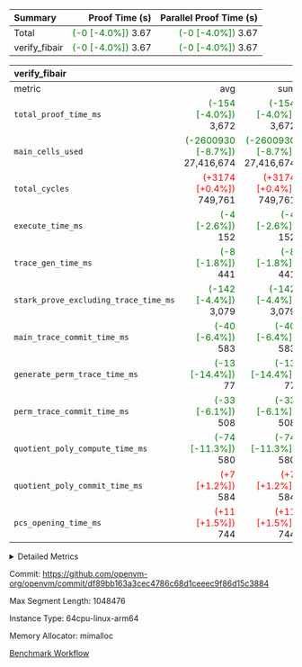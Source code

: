 | Summary | Proof Time (s) | Parallel Proof Time (s) |
|:---|---:|---:|
| Total | <span style='color: green'>(-0 [-4.0%])</span> 3.67 | <span style='color: green'>(-0 [-4.0%])</span> 3.67 |
| verify_fibair | <span style='color: green'>(-0 [-4.0%])</span> 3.67 | <span style='color: green'>(-0 [-4.0%])</span> 3.67 |


| verify_fibair |||||
|:---|---:|---:|---:|---:|
|metric|avg|sum|max|min|
| `total_proof_time_ms ` | <span style='color: green'>(-154 [-4.0%])</span> 3,672 | <span style='color: green'>(-154 [-4.0%])</span> 3,672 | <span style='color: green'>(-154 [-4.0%])</span> 3,672 | <span style='color: green'>(-154 [-4.0%])</span> 3,672 |
| `main_cells_used     ` | <span style='color: green'>(-2600930 [-8.7%])</span> 27,416,674 | <span style='color: green'>(-2600930 [-8.7%])</span> 27,416,674 | <span style='color: green'>(-2600930 [-8.7%])</span> 27,416,674 | <span style='color: green'>(-2600930 [-8.7%])</span> 27,416,674 |
| `total_cycles        ` | <span style='color: red'>(+3174 [+0.4%])</span> 749,761 | <span style='color: red'>(+3174 [+0.4%])</span> 749,761 | <span style='color: red'>(+3174 [+0.4%])</span> 749,761 | <span style='color: red'>(+3174 [+0.4%])</span> 749,761 |
| `execute_time_ms     ` | <span style='color: green'>(-4 [-2.6%])</span> 152 | <span style='color: green'>(-4 [-2.6%])</span> 152 | <span style='color: green'>(-4 [-2.6%])</span> 152 | <span style='color: green'>(-4 [-2.6%])</span> 152 |
| `trace_gen_time_ms   ` | <span style='color: green'>(-8 [-1.8%])</span> 441 | <span style='color: green'>(-8 [-1.8%])</span> 441 | <span style='color: green'>(-8 [-1.8%])</span> 441 | <span style='color: green'>(-8 [-1.8%])</span> 441 |
| `stark_prove_excluding_trace_time_ms` | <span style='color: green'>(-142 [-4.4%])</span> 3,079 | <span style='color: green'>(-142 [-4.4%])</span> 3,079 | <span style='color: green'>(-142 [-4.4%])</span> 3,079 | <span style='color: green'>(-142 [-4.4%])</span> 3,079 |
| `main_trace_commit_time_ms` | <span style='color: green'>(-40 [-6.4%])</span> 583 | <span style='color: green'>(-40 [-6.4%])</span> 583 | <span style='color: green'>(-40 [-6.4%])</span> 583 | <span style='color: green'>(-40 [-6.4%])</span> 583 |
| `generate_perm_trace_time_ms` | <span style='color: green'>(-13 [-14.4%])</span> 77 | <span style='color: green'>(-13 [-14.4%])</span> 77 | <span style='color: green'>(-13 [-14.4%])</span> 77 | <span style='color: green'>(-13 [-14.4%])</span> 77 |
| `perm_trace_commit_time_ms` | <span style='color: green'>(-33 [-6.1%])</span> 508 | <span style='color: green'>(-33 [-6.1%])</span> 508 | <span style='color: green'>(-33 [-6.1%])</span> 508 | <span style='color: green'>(-33 [-6.1%])</span> 508 |
| `quotient_poly_compute_time_ms` | <span style='color: green'>(-74 [-11.3%])</span> 580 | <span style='color: green'>(-74 [-11.3%])</span> 580 | <span style='color: green'>(-74 [-11.3%])</span> 580 | <span style='color: green'>(-74 [-11.3%])</span> 580 |
| `quotient_poly_commit_time_ms` | <span style='color: red'>(+7 [+1.2%])</span> 584 | <span style='color: red'>(+7 [+1.2%])</span> 584 | <span style='color: red'>(+7 [+1.2%])</span> 584 | <span style='color: red'>(+7 [+1.2%])</span> 584 |
| `pcs_opening_time_ms ` | <span style='color: red'>(+11 [+1.5%])</span> 744 | <span style='color: red'>(+11 [+1.5%])</span> 744 | <span style='color: red'>(+11 [+1.5%])</span> 744 | <span style='color: red'>(+11 [+1.5%])</span> 744 |



<details>
<summary>Detailed Metrics</summary>

|  | verify_program_compile_ms | total_cells | stark_prove_excluding_trace_time_ms | quotient_poly_compute_time_ms | quotient_poly_commit_time_ms | perm_trace_commit_time_ms | pcs_opening_time_ms | main_trace_commit_time_ms |
| --- | --- | --- | --- | --- | --- | --- | --- |
|  | 4 | 65,536 | 68 | 3 | 14 | 0 | 34 | 16 | 

| air_name | rows | quotient_deg | main_cols | interactions | constraints | cells |
| --- | --- | --- | --- | --- | --- | --- |
| AccessAdapterAir<2> |  | 4 |  | 5 | 12 |  | 
| AccessAdapterAir<4> |  | 4 |  | 5 | 12 |  | 
| AccessAdapterAir<8> |  | 4 |  | 5 | 12 |  | 
| FibonacciAir | 32,768 | 1 | 2 |  | 5 | 65,536 | 
| FriReducedOpeningAir |  | 4 |  | 35 | 59 |  | 
| NativePoseidon2Air<BabyBearParameters>, 1> |  | 4 |  | 31 | 302 |  | 
| PhantomAir |  | 4 |  | 3 | 4 |  | 
| ProgramAir |  | 1 |  | 1 | 4 |  | 
| VariableRangeCheckerAir |  | 1 |  | 1 | 4 |  | 
| VmAirWrapper<BranchNativeAdapterAir, BranchEqualCoreAir<1> |  | 2 |  | 11 | 23 |  | 
| VmAirWrapper<JalNativeAdapterAir, JalCoreAir> |  | 4 |  | 7 | 6 |  | 
| VmAirWrapper<NativeAdapterAir<2, 0>, PublicValuesCoreAir> |  | 4 |  | 11 | 22 |  | 
| VmAirWrapper<NativeAdapterAir<2, 1>, FieldArithmeticCoreAir> |  | 4 |  | 15 | 23 |  | 
| VmAirWrapper<NativeLoadStoreAdapterAir<1>, NativeLoadStoreCoreAir<1> |  | 4 |  | 15 | 24 |  | 
| VmAirWrapper<NativeVectorizedAdapterAir<4>, FieldExtensionCoreAir> |  | 4 |  | 15 | 23 |  | 
| VmConnectorAir |  | 4 |  | 3 | 8 |  | 
| VolatileBoundaryAir |  | 4 |  | 4 | 16 |  | 

| group | trace_gen_time_ms | total_proof_time_ms | total_cycles | total_cells | stark_prove_excluding_trace_time_ms | quotient_poly_compute_time_ms | quotient_poly_commit_time_ms | perm_trace_commit_time_ms | pcs_opening_time_ms | main_trace_commit_time_ms | main_cells_used | generate_perm_trace_time_ms | execute_time_ms |
| --- | --- | --- | --- | --- | --- | --- | --- | --- | --- | --- | --- | --- | --- |
| verify_fibair | 441 | 3,672 | 749,761 | 82,499,608 | 3,079 | 580 | 584 | 508 | 744 | 583 | 27,416,674 | 77 | 152 | 

| group | air_name | rows | prep_cols | perm_cols | main_cols | cells |
| --- | --- | --- | --- | --- | --- | --- |
| verify_fibair | AccessAdapterAir<2> | 131,072 |  | 16 | 11 | 3,538,944 | 
| verify_fibair | AccessAdapterAir<4> | 65,536 |  | 16 | 13 | 1,900,544 | 
| verify_fibair | AccessAdapterAir<8> | 32,768 |  | 16 | 17 | 1,081,344 | 
| verify_fibair | FriReducedOpeningAir | 512 |  | 76 | 64 | 71,680 | 
| verify_fibair | NativePoseidon2Air<BabyBearParameters>, 1> | 8,192 |  | 36 | 348 | 3,145,728 | 
| verify_fibair | PhantomAir | 16,384 |  | 8 | 6 | 229,376 | 
| verify_fibair | ProgramAir | 8,192 |  | 8 | 10 | 147,456 | 
| verify_fibair | VariableRangeCheckerAir | 262,144 | 2 | 8 | 1 | 2,359,296 | 
| verify_fibair | VmAirWrapper<BranchNativeAdapterAir, BranchEqualCoreAir<1> | 262,144 |  | 28 | 23 | 13,369,344 | 
| verify_fibair | VmAirWrapper<JalNativeAdapterAir, JalCoreAir> | 32,768 |  | 12 | 10 | 720,896 | 
| verify_fibair | VmAirWrapper<NativeAdapterAir<2, 1>, FieldArithmeticCoreAir> | 524,288 |  | 20 | 30 | 26,214,400 | 
| verify_fibair | VmAirWrapper<NativeLoadStoreAdapterAir<1>, NativeLoadStoreCoreAir<1> | 524,288 |  | 20 | 31 | 26,738,688 | 
| verify_fibair | VmAirWrapper<NativeVectorizedAdapterAir<4>, FieldExtensionCoreAir> | 8,192 |  | 20 | 40 | 491,520 | 
| verify_fibair | VmConnectorAir | 2 | 1 | 8 | 4 | 24 | 
| verify_fibair | VolatileBoundaryAir | 131,072 |  | 8 | 11 | 2,490,368 | 

</details>


Commit: https://github.com/openvm-org/openvm/commit/df89bb163a3cec4786c68d1ceeec9f86d15c3884

Max Segment Length: 1048476

Instance Type: 64cpu-linux-arm64

Memory Allocator: mimalloc

[Benchmark Workflow](https://github.com/openvm-org/openvm/actions/runs/12716481367)
